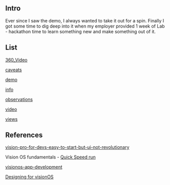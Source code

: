 
## Intro

Ever since I saw the demo, I always wanted to take it out for a spin.
Finally I got some time to dig deep into it when my employer provided 1 week of Lab - hackathon time to learn something new and make something out of it.


## List

[360_Video](360_Video.md)

[caveats](caveats.md)

[demo](demo.md)

[info](ios/visionOS/info.md)

[observations](observations.md)

[video](ios/visionOS/video.md)

[views](views.md)

## References

[vision-pro-for-devs-easy-to-start-but-ui-not-revolutionary](https://thenewstack.io/vision-pro-for-devs-easy-to-start-but-ui-not-revolutionary/)


Vision OS fundamentals - [Quick Speed run](https://www.youtube.com/watch?v=4gz62Ze15a8&t=44s) 

[visionos-app-development](https://www.leewayhertz.com/visionos-app-development/)

[Designing for visionOS](https://developer.apple.com/design/human-interface-guidelines/designing-for-visionos) 